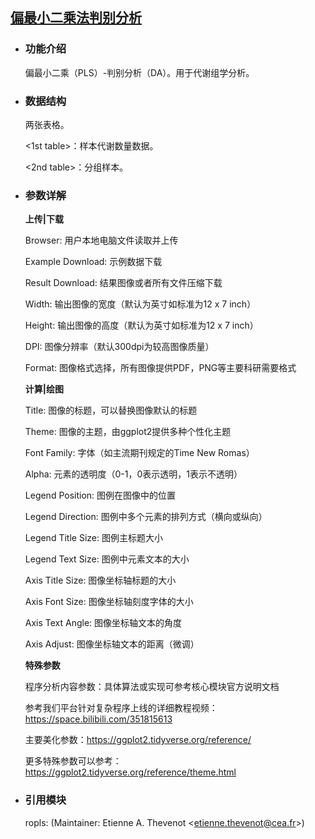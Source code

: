 ## [偏最小二乘法判别分析](/advance/pls-da)

- ### 功能介绍

  偏最小二乘（PLS）-判别分析（DA）。用于代谢组学分析。

- ### 数据结构

  两张表格。

  \<1st table\>：样本代谢数量数据。

  \<2nd table\>：分组样本。


- ### 参数详解

  **上传|下载**

  Browser: 用户本地电脑文件读取并上传

  Example Download: 示例数据下载

  Result Download: 结果图像或者所有文件压缩下载

  Width: 输出图像的宽度（默认为英寸如标准为12 x 7 inch）

  Height: 输出图像的高度（默认为英寸如标准为12 x 7 inch）

  DPI: 图像分辨率（默认300dpi为较高图像质量）

  Format: 图像格式选择，所有图像提供PDF，PNG等主要科研需要格式

    **计算|绘图**
    
    Title: 图像的标题，可以替换图像默认的标题
    
    Theme: 图像的主题，由ggplot2提供多种个性化主题
    
    Font Family: 字体（如主流期刊规定的Time New Romas）
    
    Alpha: 元素的透明度（0-1，0表示透明，1表示不透明）
    
    
    Legend Position: 图例在图像中的位置
    
    Legend Direction: 图例中多个元素的排列方式（横向或纵向）
    
    Legend Title Size: 图例主标题大小
    
    Legend Text Size: 图例中元素文本的大小
    
    
    Axis Title Size: 图像坐标轴标题的大小
    
    Axis Font Size: 图像坐标轴刻度字体的大小
    
    Axis Text Angle: 图像坐标轴文本的角度
    
    Axis Adjust: 图像坐标轴文本的距离（微调）
    
    
    **特殊参数**
    
    程序分析内容参数：具体算法或实现可参考核心模块官方说明文档
    
    参考我们平台针对复杂程序上线的详细教程视频：https://space.bilibili.com/351815613
    
    主要美化参数：https://ggplot2.tidyverse.org/reference/
    
    更多特殊参数可以参考：https://ggplot2.tidyverse.org/reference/theme.html

- ### 引用模块

  ropls: (Maintainer: Etienne A. Thevenot \<etienne.thevenot@cea.fr\>)
